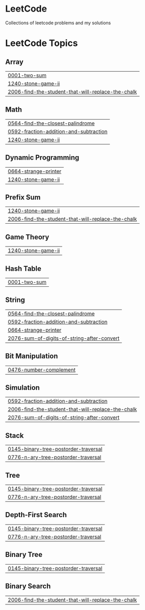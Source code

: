 # LeetCode
Collections of leetcode problems and my solutions

<!---LeetCode Topics Start-->
# LeetCode Topics
## Array
|  |
| ------- |
| [0001-two-sum](https://github.com/dinaiprahem/LeetCode/tree/master/0001-two-sum) |
| [1240-stone-game-ii](https://github.com/dinaiprahem/LeetCode/tree/master/1240-stone-game-ii) |
| [2006-find-the-student-that-will-replace-the-chalk](https://github.com/dinaiprahem/LeetCode/tree/master/2006-find-the-student-that-will-replace-the-chalk) |
## Math
|  |
| ------- |
| [0564-find-the-closest-palindrome](https://github.com/dinaiprahem/LeetCode/tree/master/0564-find-the-closest-palindrome) |
| [0592-fraction-addition-and-subtraction](https://github.com/dinaiprahem/LeetCode/tree/master/0592-fraction-addition-and-subtraction) |
| [1240-stone-game-ii](https://github.com/dinaiprahem/LeetCode/tree/master/1240-stone-game-ii) |
## Dynamic Programming
|  |
| ------- |
| [0664-strange-printer](https://github.com/dinaiprahem/LeetCode/tree/master/0664-strange-printer) |
| [1240-stone-game-ii](https://github.com/dinaiprahem/LeetCode/tree/master/1240-stone-game-ii) |
## Prefix Sum
|  |
| ------- |
| [1240-stone-game-ii](https://github.com/dinaiprahem/LeetCode/tree/master/1240-stone-game-ii) |
| [2006-find-the-student-that-will-replace-the-chalk](https://github.com/dinaiprahem/LeetCode/tree/master/2006-find-the-student-that-will-replace-the-chalk) |
## Game Theory
|  |
| ------- |
| [1240-stone-game-ii](https://github.com/dinaiprahem/LeetCode/tree/master/1240-stone-game-ii) |
## Hash Table
|  |
| ------- |
| [0001-two-sum](https://github.com/dinaiprahem/LeetCode/tree/master/0001-two-sum) |
## String
|  |
| ------- |
| [0564-find-the-closest-palindrome](https://github.com/dinaiprahem/LeetCode/tree/master/0564-find-the-closest-palindrome) |
| [0592-fraction-addition-and-subtraction](https://github.com/dinaiprahem/LeetCode/tree/master/0592-fraction-addition-and-subtraction) |
| [0664-strange-printer](https://github.com/dinaiprahem/LeetCode/tree/master/0664-strange-printer) |
| [2076-sum-of-digits-of-string-after-convert](https://github.com/dinaiprahem/LeetCode/tree/master/2076-sum-of-digits-of-string-after-convert) |
## Bit Manipulation
|  |
| ------- |
| [0476-number-complement](https://github.com/dinaiprahem/LeetCode/tree/master/0476-number-complement) |
## Simulation
|  |
| ------- |
| [0592-fraction-addition-and-subtraction](https://github.com/dinaiprahem/LeetCode/tree/master/0592-fraction-addition-and-subtraction) |
| [2006-find-the-student-that-will-replace-the-chalk](https://github.com/dinaiprahem/LeetCode/tree/master/2006-find-the-student-that-will-replace-the-chalk) |
| [2076-sum-of-digits-of-string-after-convert](https://github.com/dinaiprahem/LeetCode/tree/master/2076-sum-of-digits-of-string-after-convert) |
## Stack
|  |
| ------- |
| [0145-binary-tree-postorder-traversal](https://github.com/dinaiprahem/LeetCode/tree/master/0145-binary-tree-postorder-traversal) |
| [0776-n-ary-tree-postorder-traversal](https://github.com/dinaiprahem/LeetCode/tree/master/0776-n-ary-tree-postorder-traversal) |
## Tree
|  |
| ------- |
| [0145-binary-tree-postorder-traversal](https://github.com/dinaiprahem/LeetCode/tree/master/0145-binary-tree-postorder-traversal) |
| [0776-n-ary-tree-postorder-traversal](https://github.com/dinaiprahem/LeetCode/tree/master/0776-n-ary-tree-postorder-traversal) |
## Depth-First Search
|  |
| ------- |
| [0145-binary-tree-postorder-traversal](https://github.com/dinaiprahem/LeetCode/tree/master/0145-binary-tree-postorder-traversal) |
| [0776-n-ary-tree-postorder-traversal](https://github.com/dinaiprahem/LeetCode/tree/master/0776-n-ary-tree-postorder-traversal) |
## Binary Tree
|  |
| ------- |
| [0145-binary-tree-postorder-traversal](https://github.com/dinaiprahem/LeetCode/tree/master/0145-binary-tree-postorder-traversal) |
## Binary Search
|  |
| ------- |
| [2006-find-the-student-that-will-replace-the-chalk](https://github.com/dinaiprahem/LeetCode/tree/master/2006-find-the-student-that-will-replace-the-chalk) |
<!---LeetCode Topics End-->
